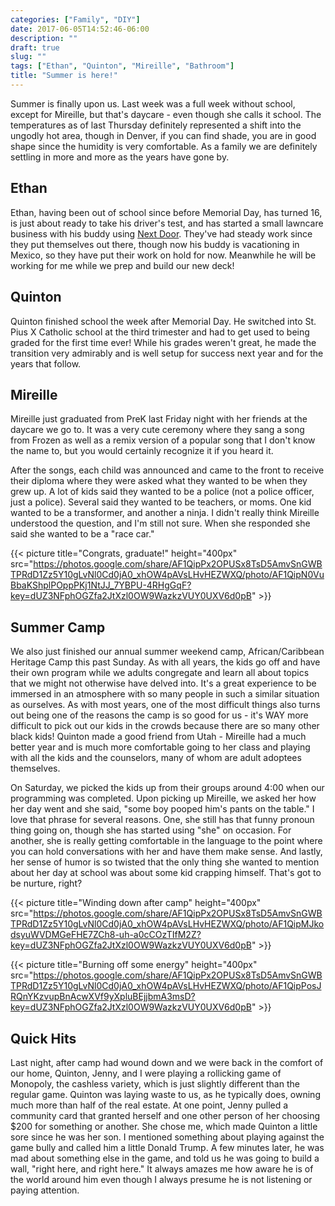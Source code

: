 ```yaml
---
categories: ["Family", "DIY"]
date: 2017-06-05T14:52:46-06:00
description: ""
draft: true
slug: ""
tags: ["Ethan", "Quinton", "Mireille", "Bathroom"]
title: "Summer is here!"
---
```


Summer is finally upon us. Last week was a full week without school, except for Mireille, but that's daycare - even though she calls it school. The temperatures as of last Thursday definitely represented a shift into the ungodly hot area, though in Denver, if you can find shade, you are in good shape since the humidity is very comfortable. As a family we are definitely settling in more and more as the years have gone by.

## Ethan

Ethan, having been out of school since before Memorial Day, has turned 16, is just about ready to take his driver's test, and has started a small lawncare business with his buddy using [Next Door](https://nextdoor.com). They've had steady work since they put themselves out there, though now his buddy is vacationing in Mexico, so they have put their work on hold for now. Meanwhile he will be working for me while we prep and build our new deck!

## Quinton

Quinton finished school the week after Memorial Day. He switched into St. Pius X Catholic school at the third trimester and had to get used to being graded for the first time ever! While his grades weren't great, he made the transition very admirably and is well setup for success next year and for the years that follow.

## Mireille

Mireille just graduated from PreK last Friday night with her friends at the daycare we go to. It was a very cute ceremony where they sang a song from Frozen as well as a remix version of a popular song that I don't know the name to, but you would certainly recognize it if you heard it.

After the songs, each child was announced and came to the front to receive their diploma where they were asked what they wanted to be when they grew up. A lot of kids said they wanted to be a police (not a police officer, just a police). Several said they wanted to be teachers, or moms. One kid wanted to be a transformer, and another a ninja. I didn't really think Mireille understood the question, and I'm still not sure. When she responded she said she wanted to be a "race car."

{{< picture title="Congrats, graduate!" height="400px" src="https://photos.google.com/share/AF1QipPx2OPUSx8TsD5AmvSnGWBTPRdD1Zz5Y10gLvNl0Cd0jA0_xhOW4pAVsLHvHEZWXQ/photo/AF1QipN0VuBbaKShplPOppPKj1NtJJ_7YBPU-4RHgGqF?key=dUZ3NFphOGZfa2JtXzl0OW9WazkzVUY0UXV6d0pB" >}}

## Summer Camp

We also just finished our annual summer weekend camp, African/Caribbean Heritage Camp this past Sunday. As with all years, the kids go off and have their own program while we adults congregate and learn all about topics that we might not otherwise have delved into. It's a great experience to be immersed in an atmosphere with so many people in such a similar situation as ourselves. As with most years, one of the most difficult things also turns out being one of the reasons the camp is so good for us - it's WAY more difficult to pick out our kids in the crowds because there are so many other black kids! Quinton made a good friend from Utah - Mireille had a much better year and is much more comfortable going to her class and playing with all the kids and the counselors, many of whom are adult adoptees themselves.

On Saturday, we picked the kids up from their groups around 4:00 when our programming was completed. Upon picking up Mireille, we asked her how her day went and she said, "some boy pooped him's pants on the table." I love that phrase for several reasons. One, she still has that funny pronoun thing going on, though she has started using "she" on occasion. For another, she is really getting comfortable in the language to the point where you can hold conversations with her and have them make sense. And lastly, her sense of humor is so twisted that the only thing she wanted to mention about her day at school was about some kid crapping himself. That's got to be nurture, right?

{{< picture title="Winding down after camp" height="400px" src="https://photos.google.com/share/AF1QipPx2OPUSx8TsD5AmvSnGWBTPRdD1Zz5Y10gLvNl0Cd0jA0_xhOW4pAVsLHvHEZWXQ/photo/AF1QipMJkodsyuWVDMGeFHE7ZCh8-uh-a0cCOzTIfM2Z?key=dUZ3NFphOGZfa2JtXzl0OW9WazkzVUY0UXV6d0pB" >}}

{{< picture title="Burning off some energy" height="400px" src="https://photos.google.com/share/AF1QipPx2OPUSx8TsD5AmvSnGWBTPRdD1Zz5Y10gLvNl0Cd0jA0_xhOW4pAVsLHvHEZWXQ/photo/AF1QipPosJRQnYKzvupBnAcwXVf9yXpluBEjjbmA3msD?key=dUZ3NFphOGZfa2JtXzl0OW9WazkzVUY0UXV6d0pB" >}}

## Quick Hits

Last night, after camp had wound down and we were back in the comfort of our home, Quinton, Jenny, and I were playing a rollicking game of Monopoly, the cashless variety, which is just slightly different than the regular game. Quinton was laying waste to us, as he typically does, owning much more than half of the real estate. At one point, Jenny pulled a community card that granted herself and one other person of her choosing $200 for something or another. She chose me, which made Quinton a little sore since he was her son. I mentioned something about playing against the game bully and called him a little Donald Trump. A few minutes later, he was mad about something else in the game, and told us he was going to build a wall, "right here, and right here." It always amazes me how aware he is of the world around him even though I always presume he is not listening or paying attention.
